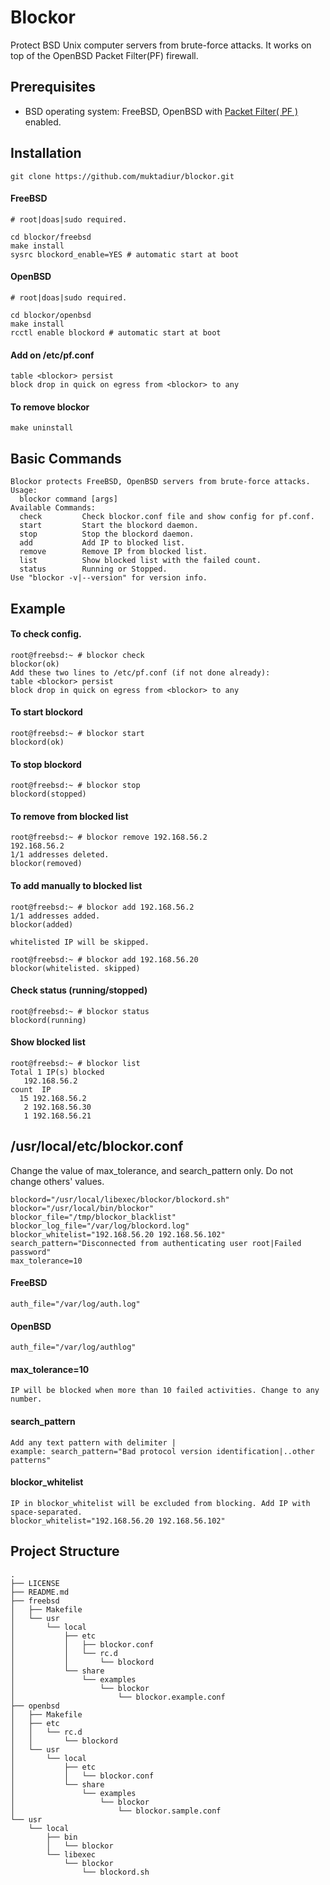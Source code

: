 # Blockor
Protect BSD Unix computer servers from brute-force attacks. It works on top of the OpenBSD Packet Filter(PF) firewall.

## Prerequisites
- BSD operating system: FreeBSD, OpenBSD with [ Packet Filter( PF ) ](https://www.openbsd.org/faq/pf/filter.html) enabled.

## Installation
```
git clone https://github.com/muktadiur/blockor.git
```

#### FreeBSD
```
# root|doas|sudo required.

cd blockor/freebsd
make install
sysrc blockord_enable=YES # automatic start at boot
```
#### OpenBSD
```
# root|doas|sudo required.

cd blockor/openbsd
make install
rcctl enable blockord # automatic start at boot
```

#### Add on /etc/pf.conf
```
table <blockor> persist
block drop in quick on egress from <blockor> to any
```

#### To remove blockor
```
make uninstall
```

## Basic Commands
```
Blockor protects FreeBSD, OpenBSD servers from brute-force attacks.
Usage:
  blockor command [args]
Available Commands:
  check         Check blockor.conf file and show config for pf.conf.
  start         Start the blockord daemon.
  stop          Stop the blockord daemon.
  add           Add IP to blocked list.
  remove        Remove IP from blocked list.
  list          Show blocked list with the failed count.
  status        Running or Stopped.
Use "blockor -v|--version" for version info.
```


## Example

#### To check config.
```
root@freebsd:~ # blockor check
blockor(ok)
Add these two lines to /etc/pf.conf (if not done already):
table <blockor> persist
block drop in quick on egress from <blockor> to any
```

#### To start blockord
```
root@freebsd:~ # blockor start
blockord(ok)
```

#### To stop blockord
```
root@freebsd:~ # blockor stop
blockord(stopped)
```

#### To remove from blocked list
```
root@freebsd:~ # blockor remove 192.168.56.2
192.168.56.2
1/1 addresses deleted.
blockor(removed)
```

#### To add manually to blocked list
```
root@freebsd:~ # blockor add 192.168.56.2
1/1 addresses added.
blockor(added)

whitelisted IP will be skipped.

root@freebsd:~ # blockor add 192.168.56.20
blockor(whitelisted. skipped)
```

#### Check status (running/stopped)
```
root@freebsd:~ # blockor status
blockord(running)
```

#### Show blocked list
```
root@freebsd:~ # blockor list
Total 1 IP(s) blocked
   192.168.56.2
count  IP
  15 192.168.56.2
   2 192.168.56.30
   1 192.168.56.21
```

## /usr/local/etc/blockor.conf
Change the value of max_tolerance, and search_pattern only.
Do not change others' values.
```
blockord="/usr/local/libexec/blockor/blockord.sh"
blockor="/usr/local/bin/blockor"
blockor_file="/tmp/blockor_blacklist"
blockor_log_file="/var/log/blockord.log"
blockor_whitelist="192.168.56.20 192.168.56.102"
search_pattern="Disconnected from authenticating user root|Failed password"
max_tolerance=10
```

#### FreeBSD
```
auth_file="/var/log/auth.log"
```
#### OpenBSD
```
auth_file="/var/log/authlog"
```

#### max_tolerance=10
```
IP will be blocked when more than 10 failed activities. Change to any number.
```
#### search_pattern
```
Add any text pattern with delimiter |
example: search_pattern="Bad protocol version identification|..other patterns"
```
#### blockor_whitelist
```
IP in blockor_whitelist will be excluded from blocking. Add IP with space-separated.
blockor_whitelist="192.168.56.20 192.168.56.102"

```


## Project Structure
```
.
├── LICENSE
├── README.md
├── freebsd
│   ├── Makefile
│   └── usr
│       └── local
│           ├── etc
│           │   ├── blockor.conf
│           │   └── rc.d
│           │       └── blockord
│           └── share
│               └── examples
│                   └── blockor
│                       └── blockor.example.conf
├── openbsd
│   ├── Makefile
│   ├── etc
│   │   └── rc.d
│   │       └── blockord
│   └── usr
│       └── local
│           ├── etc
│           │   └── blockor.conf
│           └── share
│               └── examples
│                   └── blockor
│                       └── blockor.sample.conf
└── usr
    └── local
        ├── bin
        │   └── blockor
        └── libexec
            └── blockor
                └── blockord.sh
```